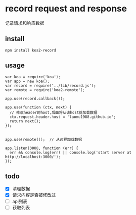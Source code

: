 # record request and response
记录请求和响应数据

## install
```
npm install koa2-record
```

## usage
```
var koa = require('koa');
var app = new koa();
var record = require('../lib/record.js');
var remote = require('koa2-remote');

app.use(record.callback());

app.use(function (ctx, next) {
  // 修改header的host,后面将从该host处加载数据 
  ctx.request.header.host = 'laomu1988.github.io';
  return next();
});


app.use(remote());  // 从远程加载数据

app.listen(3000, function (err) {
  err && console.log(err) || console.log('start server at http://localhost:3000/');
});

```


## todo
* [x] 清理数据
* [x] 请求内容是否被修改过
* [ ] api列表
* [ ] 获取列表

